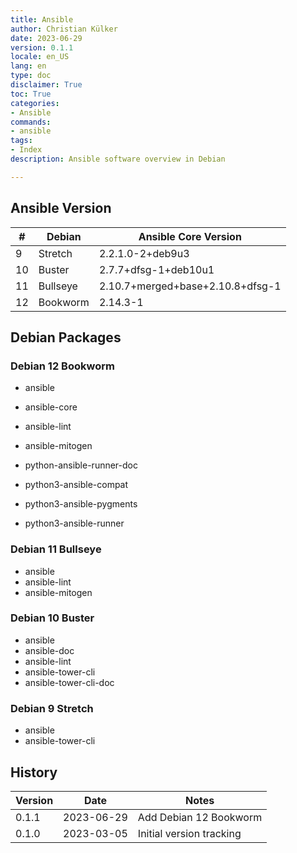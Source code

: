```yaml
---
title: Ansible
author: Christian Külker
date: 2023-06-29
version: 0.1.1
locale: en_US
lang: en
type: doc
disclaimer: True
toc: True
categories:
- Ansible
commands:
- ansible
tags:
- Index
description: Ansible software overview in Debian

---
```


## Ansible Version

| #  | Debian   | Ansible Core Version             |
| -- | -------- | -------------------------------- |
|  9 | Stretch  | 2.2.1.0-2+deb9u3                 |
| 10 | Buster   | 2.7.7+dfsg-1+deb10u1             |
| 11 | Bullseye | 2.10.7+merged+base+2.10.8+dfsg-1 |
| 12 | Bookworm | 2.14.3-1                         |

## Debian Packages

### Debian 12  Bookworm

-   ansible
-   ansible-core
-   ansible-lint
-   ansible-mitogen

-   python-ansible-runner-doc
-   python3-ansible-compat
-   python3-ansible-pygments
-   python3-ansible-runner

### Debian 11 Bullseye

- ansible
- ansible-lint
- ansible-mitogen

### Debian 10 Buster

- ansible
- ansible-doc
- ansible-lint
- ansible-tower-cli
- ansible-tower-cli-doc

### Debian 9 Stretch

- ansible
- ansible-tower-cli

## History

| Version | Date       | Notes                                                |
| ------- | ---------- | ---------------------------------------------------- |
| 0.1.1   | 2023-06-29 | Add Debian 12 Bookworm                               |
| 0.1.0   | 2023-03-05 | Initial version tracking                             |

